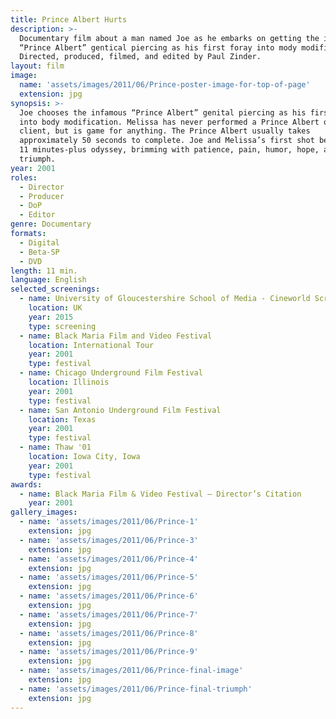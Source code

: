 ```yaml
---
title: Prince Albert Hurts
description: >-
  Documentary film about a man named Joe as he embarks on getting the infamous
  “Prince Albert” gentical piercing as his first foray into mody modification.
  Directed, produced, filmed, and edited by Paul Zinder.
layout: film
image:
  name: 'assets/images/2011/06/Prince-poster-image-for-top-of-page'
  extension: jpg
synopsis: >-
  Joe chooses the infamous “Prince Albert” genital piercing as his first foray
  into body modification. Melissa has never performed a Prince Albert on a
  client, but is game for anything. The Prince Albert usually takes
  approximately 50 seconds to complete. Joe and Melissa’s first shot becomes an
  11 minutes-plus odyssey, brimming with patience, pain, humor, hope, and
  triumph.
year: 2001
roles:
  - Director
  - Producer
  - DoP
  - Editor
genre: Documentary
formats:
  - Digital
  - Beta-SP
  - DVD
length: 11 min.
language: English
selected_screenings:
  - name: University of Gloucestershire School of Media - Cineworld Screening Fundraiser
    location: UK
    year: 2015
    type: screening
  - name: Black Maria Film and Video Festival
    location: International Tour
    year: 2001
    type: festival
  - name: Chicago Underground Film Festival
    location: Illinois
    year: 2001
    type: festival
  - name: San Antonio Underground Film Festival
    location: Texas
    year: 2001
    type: festival
  - name: Thaw '01
    location: Iowa City, Iowa
    year: 2001
    type: festival
awards:
  - name: Black Maria Film & Video Festival – Director’s Citation
    year: 2001
gallery_images:
  - name: 'assets/images/2011/06/Prince-1'
    extension: jpg
  - name: 'assets/images/2011/06/Prince-3'
    extension: jpg
  - name: 'assets/images/2011/06/Prince-4'
    extension: jpg
  - name: 'assets/images/2011/06/Prince-5'
    extension: jpg
  - name: 'assets/images/2011/06/Prince-6'
    extension: jpg
  - name: 'assets/images/2011/06/Prince-7'
    extension: jpg
  - name: 'assets/images/2011/06/Prince-8'
    extension: jpg
  - name: 'assets/images/2011/06/Prince-9'
    extension: jpg
  - name: 'assets/images/2011/06/Prince-final-image'
    extension: jpg
  - name: 'assets/images/2011/06/Prince-final-triumph'
    extension: jpg
---
```

